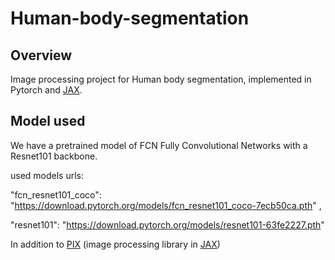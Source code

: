 # Human-body-segmentation
## Overview
Image processing project for Human body segmentation, implemented in Pytorch and [JAX](https://github.com/google/jax).

## **Model used**

We have a pretrained model of FCN Fully Convolutional Networks with a Resnet101 backbone. 

used  models urls:

"fcn_resnet101_coco": "https://download.pytorch.org/models/fcn_resnet101_coco-7ecb50ca.pth" ,

"resnet101": "https://download.pytorch.org/models/resnet101-63fe2227.pth"

In addition to [PIX](https://github.com/deepmind/dm_pix/tree/a75741220b8c3ead32ff3e9d7d38eb315d5f0ed9) (image processing library in [JAX](https://github.com/google/jax))

